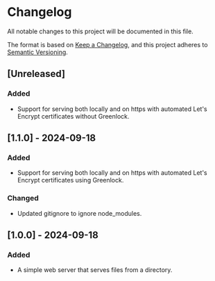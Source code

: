 # Changelog

All notable changes to this project will be documented in this file.

The format is based on [Keep a Changelog](https://keepachangelog.com/en/1.1.0/),
and this project adheres to [Semantic Versioning](https://semver.org/spec/v2.0.0.html).

## [Unreleased]

### Added

- Support for serving both locally and on https with automated Let's Encrypt certificates without Greenlock.

## [1.1.0] - 2024-09-18

### Added

- Support for serving both locally and on https with automated Let's Encrypt certificates using Greenlock.

### Changed

- Updated gitignore to ignore node_modules.

## [1.0.0] - 2024-09-18

### Added

- A simple web server that serves files from a directory.
